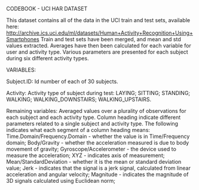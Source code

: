 CODEBOOK - UCI HAR DATASET

This dataset contains all of the data in the UCI train and test sets, available here:
http://archive.ics.uci.edu/ml/datasets/Human+Activity+Recognition+Using+Smartphones
Train and test sets have been merged, and mean and std values extracted.
Averages have then been calculated for each variable for user and activity type.
Various parameters are presented for each subject during six different activity types.

VARIABLES:

Subject.ID:
  Id number of each of 30 subjects.
  
Activity:
  Activity type of subject during test:
    LAYING;
    SITTING;
    STANDING;
    WALKING;
    WALKING_DOWNSTAIRS;
    WALKING_UPSTAIRS.
    
Remaining variables:
  Averaged values over a plurality of observations for each subject and 
  each activity type. Column heading indicate different parameters related to a single subject and activity type. The following indicates what each segment of a column heading means:
    Time.Domain/Frequency.Domain - whether the value is in Time/Frequency domain;
    Body/Gravity - whether the acceleration measured is due to body movement of gravity;
    Gyroscope/Accelerometer - the device used to measure the acceleration; 
    XYZ - indicates axis of measurement;
    Mean/StandardDeviation - whether it is the mean or standard deviation value;
    Jerk - indicates that the signal is a jerk signal, calculated from linear acceleration and angular velocity;
    Magnitude - indicates the magnitude of 3D signals calculated using Euclidean norm; 
    